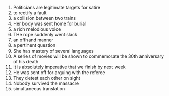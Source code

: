 1. Politicians are legitimate targets for satire
2. to rectify a fault
3. a collision between two trains
4. Her body was sent home for burial
5. a rich melodious voice
6. THe rope suddenly went slack
7. an offhand manner
8. a pertinent question
9. She has mastery of several languages
10. A series of movies will be shown to commemorate the 30th anniversary of his death
11. It is absolutely imperative that we finish by next week
12. He was sent off for arguing with the referee
13. They detest each other on sight
14. Nobody survived the massacre
15. simultaneous translation